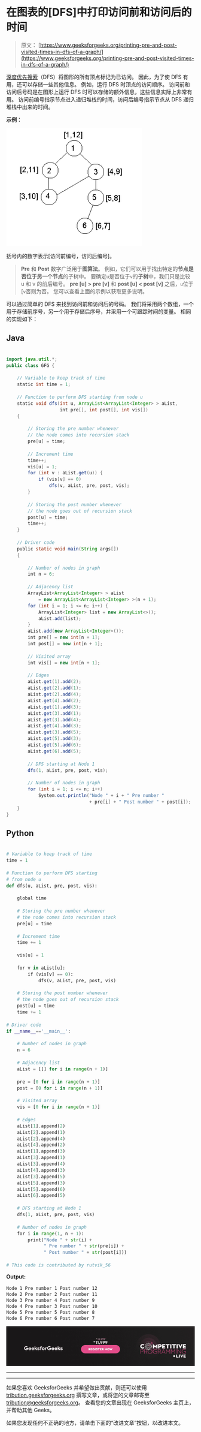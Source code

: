 # 在图表的[DFS]中打印访问前和访问后的时间

> 原文： [https://www.geeksforgeeks.org/printing-pre-and-post-visited-times-in-dfs-of-a-graph/](https://www.geeksforgeeks.org/printing-pre-and-post-visited-times-in-dfs-of-a-graph/)

[深度优先搜索](https://www.geeksforgeeks.org/depth-first-search-or-dfs-for-a-graph/)（DFS）将图形的所有顶点标记为已访问。 因此，为了使 DFS 有用，还可以存储一些其他信息。 例如，运行 DFS 时顶点的访问顺序。
访问前和访问后号码是在图形上运行 DFS 时可以存储的额外信息，这些信息实际上非常有用。 访问前编号指示节点进入递归堆栈的时间，访问后编号指示节点从 DFS 递归堆栈中出来的时间。

**示例**：

![](img/6703e1d73a81214b5ac8e7a1942e76eb.png)

括号内的数字表示[访问前编号，访问后编号]。

> **Pre** 和 **Post** 数字广泛用于**图算法**。 例如，它们可以用于找出特定的**节点是否位于另一个节点**的子树中。
> 要确定`u`是否位于`v`的**子树**中，我们只是比较 u 和 v 的前后编号。 **pre [u] > pre [v]** 和 **post [u] < post [v]** 之后，`u`位于[`v`否则为否。 您可以查看上面的示例以获取更多说明。

可以通过简单的 DFS 来找到访问前和访问后的号码。 我们将采用两个数组，一个用于存储前序号，另一个用于存储后序号，并采用一个可跟踪时间的变量。 相同的实现如下：

## Java

```java

import java.util.*;
public class GFG {

    // Variable to keep track of time
    static int time = 1;

    // Function to perform DFS starting from node u
    static void dfs(int u, ArrayList<ArrayList<Integer> > aList,
                    int pre[], int post[], int vis[])
    {

        // Storing the pre number whenever
        // the node comes into recursion stack
        pre[u] = time;

        // Increment time
        time++;
        vis[u] = 1;
        for (int v : aList.get(u)) {
            if (vis[v] == 0)
                dfs(v, aList, pre, post, vis);
        }

        // Storing the post number whenever
        // the node goes out of recursion stack
        post[u] = time;
        time++;
    }

    // Driver code
    public static void main(String args[])
    {

        // Number of nodes in graph
        int n = 6;

        // Adjacency list
        ArrayList<ArrayList<Integer> > aList
            = new ArrayList<ArrayList<Integer> >(n + 1);
        for (int i = 1; i <= n; i++) {
            ArrayList<Integer> list = new ArrayList<>();
            aList.add(list);
        }
        aList.add(new ArrayList<Integer>());
        int pre[] = new int[n + 1];
        int post[] = new int[n + 1];

        // Visited array
        int vis[] = new int[n + 1];

        // Edges
        aList.get(1).add(2);
        aList.get(2).add(1);
        aList.get(2).add(4);
        aList.get(4).add(2);
        aList.get(1).add(3);
        aList.get(3).add(1);
        aList.get(3).add(4);
        aList.get(4).add(3);
        aList.get(3).add(5);
        aList.get(5).add(3);
        aList.get(5).add(6);
        aList.get(6).add(5);

        // DFS starting at Node 1
        dfs(1, aList, pre, post, vis);

        // Number of nodes in graph
        for (int i = 1; i <= n; i++)
            System.out.println("Node " + i + " Pre number "
                               + pre[i] + " Post number " + post[i]);
    }
}

```

## Python

```py

# Variable to keep track of time 
time = 1

# Function to perform DFS starting 
# from node u 
def dfs(u, aList, pre, post, vis):

    global time

    # Storing the pre number whenever 
    # the node comes into recursion stack 
    pre[u] = time

    # Increment time 
    time += 1

    vis[u] = 1

    for v in aList[u]:
        if (vis[v] == 0):
            dfs(v, aList, pre, post, vis)

    # Storing the post number whenever 
    # the node goes out of recursion stack 
    post[u] = time
    time += 1

# Driver code 
if __name__=='__main__':

    # Number of nodes in graph 
    n = 6

    # Adjacency list 
    aList = [[] for i in range(n + 1)]

    pre = [0 for i in range(n + 1)]
    post = [0 for i in range(n + 1)]

    # Visited array 
    vis = [0 for i in range(n + 1)]

    # Edges 
    aList[1].append(2)
    aList[2].append(1) 
    aList[2].append(4) 
    aList[4].append(2) 
    aList[1].append(3) 
    aList[3].append(1) 
    aList[3].append(4) 
    aList[4].append(3) 
    aList[3].append(5) 
    aList[5].append(3) 
    aList[5].append(6)
    aList[6].append(5) 

    # DFS starting at Node 1 
    dfs(1, aList, pre, post, vis)

    # Number of nodes in graph 
    for i in range(1, n + 1):
        print("Node " + str(i) +
              " Pre number " + str(pre[i]) +
              " Post number " + str(post[i]))

# This code is contributed by rutvik_56

```

**Output:** 

```
Node 1 Pre number 1 Post number 12
Node 2 Pre number 2 Post number 11
Node 3 Pre number 4 Post number 9
Node 4 Pre number 3 Post number 10
Node 5 Pre number 5 Post number 8
Node 6 Pre number 6 Post number 7
```

![competitive-programming-img](img/5211864e7e7a28eeeb039fa5d6073a24.png)

* * *

* * *

如果您喜欢 GeeksforGeeks 并希望做出贡献，则还可以使用 [tribution.geeksforgeeks.org](https://contribute.geeksforgeeks.org/) 撰写文章，或将您的文章邮寄至 tribution@geeksforgeeks.org。 查看您的文章出现在 GeeksforGeeks 主页上，并帮助其他 Geeks。

如果您发现任何不正确的地方，请单击下面的“改进文章”按钮，以改进本文。